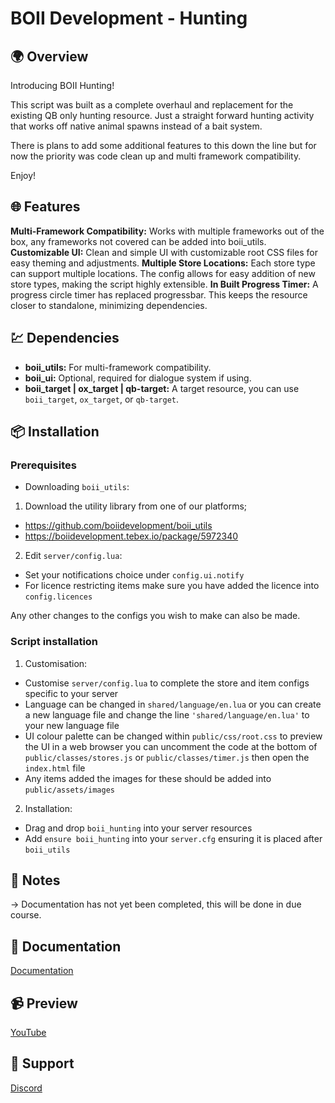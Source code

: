 # BOII Development - Hunting

## 🌍 Overview

Introducing BOII Hunting! 

This script was built as a complete overhaul and replacement for the existing QB only hunting resource. 
Just a straight forward hunting activity that works off native animal spawns instead of a bait system. 

There is plans to add some additional features to this down the line but for now the priority was code clean up and multi framework compatibility.

Enjoy!

## 🌐 Features

**Multi-Framework Compatibility:** Works with multiple frameworks out of the box, any frameworks not covered can be added into boii_utils.
**Customizable UI:** Clean and simple UI with customizable root CSS files for easy theming and adjustments.
**Multiple Store Locations:** Each store type can support multiple locations. The config allows for easy addition of new store types, making the script highly extensible.
**In Built Progress Timer:** A progress circle timer has replaced progressbar. This keeps the resource closer to standalone, minimizing dependencies.

## 💹 Dependencies

- **boii_utils:** For multi-framework compatibility.
- **boii_ui:** Optional, required for dialogue system if using.
- **boii_target | ox_target | qb-target:** A target resource, you can use `boii_target`, `ox_target`, or `qb-target`.

## 📦 Installation

### Prerequisites

- Downloading `boii_utils`:

1. Download the utility library from one of our platforms; 

- https://github.com/boiidevelopment/boii_utils
- https://boiidevelopment.tebex.io/package/5972340

2. Edit `server/config.lua`:

- Set your notifications choice under `config.ui.notify`
- For licence restricting items make sure you have added the licence into `config.licences`

Any other changes to the configs you wish to make can also be made.

### Script installation

1. Customisation:

- Customise `server/config.lua` to complete the store and item configs specific to your server
- Language can be changed in `shared/language/en.lua` or you can create a new language file and change the line `'shared/language/en.lua'` to your new language file
- UI colour palette can be changed within `public/css/root.css` to preview the UI in a web browser you can uncomment the code at the bottom of `public/classes/stores.js` or `public/classes/timer.js` then open the `index.html` file
- Any items added the images for these should be added into `public/assets/images`

2. Installation:

- Drag and drop `boii_hunting` into your server resources
- Add `ensure boii_hunting` into your `server.cfg` ensuring it is placed after `boii_utils`

## 📝 Notes

-> Documentation has not yet been completed, this will be done in due course.

## 📝 Documentation

[Documentation](https://docs.boii.dev/fivem-resources/paid-resources/boii_hunting)

## 📹 Preview

[YouTube](https://www.youtube.com/watch?v=xeNtH5GQc4o)

## 📩 Support

[Discord](https://discord.gg/boiidevelopment)

